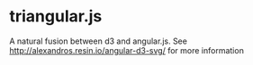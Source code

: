 triangular.js
=============

A natural fusion between d3 and angular.js. See http://alexandros.resin.io/angular-d3-svg/ for more information

